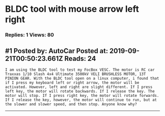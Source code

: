 # BLDC tool with mouse arrow left right

### Replies: 1 Views: 80

## \#1 Posted by: AutoCar Posted at: 2019-09-21T00:50:23.661Z Reads: 24

```
I am using the BLDC tool to test my FocBox VESC. The motor is RC car Traxxas 1/10 Slash 4x4 Ultimate 3500kV VELI BRUSHLESS MOTOR, 13T PINION GEAR. With the BLDC tool open on a linux computer, i found that if I press my keyboard left or right arrow, the motor will be activated. However, left and right are slight different. If I press left key, the motor will rotate backwards. If I release the key. The motor will stop. If I press right key, the motor will rotate forwards. If I release the key, however, the motor will continue to run, but at the slower and slower speed, and then stop. Anyone know why?
```

---
